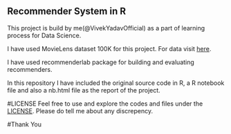 ## Recommender System in R
This project is build by me(@VivekYadavOfficial) as a part of learning process for Data Science.

I have used  MovieLens dataset 100K for this project. For data visit [here](https://grouplens.org/datasets/movielens/).

I have used recommenderlab package for building and evaluating recommenders.

In this repository I have included the original source code in R, a R notebook file and also a nb.html file as the report of the project.

#LICENSE
Feel free to use and explore the codes and files under the [LICENSE](/LICENSE). Please do tell me about any discrepency.

#Thank You
